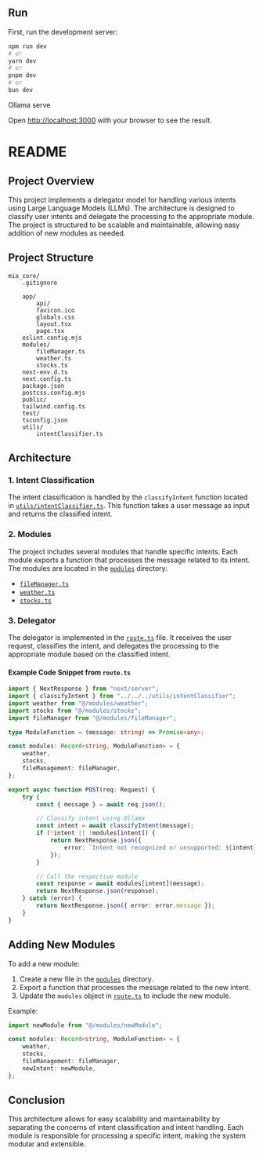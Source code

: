 ## Run

First, run the development server:

```bash
npm run dev
# or
yarn dev
# or
pnpm dev
# or
bun dev
```

Ollama serve

Open [http://localhost:3000](http://localhost:3000) with your browser to see the result.


# README

## Project Overview

This project implements a delegator model for handling various intents using Large Language Models (LLMs). The architecture is designed to classify user intents and delegate the processing to the appropriate module. The project is structured to be scalable and maintainable, allowing easy addition of new modules as needed.

## Project Structure

```
mia_core/
    .gitignore
    
    app/
        api/
        favicon.ico
        globals.css
        layout.tsx
        page.tsx
    eslint.config.mjs
    modules/
        fileManager.ts
        weather.ts
        stocks.ts
    next-env.d.ts
    next.config.ts
    package.json
    postcss.config.mjs
    public/
    tailwind.config.ts
    test/
    tsconfig.json
    utils/
        intentClassifier.ts
```

## Architecture

### 1. Intent Classification

The intent classification is handled by the `classifyIntent` function located in [`utils/intentClassifier.ts`](utils/intentClassifier.ts). This function takes a user message as input and returns the classified intent.

### 2. Modules

The project includes several modules that handle specific intents. Each module exports a function that processes the message related to its intent. The modules are located in the [`modules`](modules) directory:
- [`fileManager.ts`](modules/fileManager.ts)
- [`weather.ts`](modules/weather.ts)
- [`stocks.ts`](modules/stocks.ts)

### 3. Delegator

The delegator is implemented in the [`route.ts`](app/api/route.ts) file. It receives the user request, classifies the intent, and delegates the processing to the appropriate module based on the classified intent.

#### Example Code Snippet from `route.ts`

```typescript
import { NextResponse } from "next/server";
import { classifyIntent } from "../../../utils/intentClassifier";
import weather from "@/modules/weather";
import stocks from "@/modules/stocks";
import fileManager from "@/modules/fileManager";

type ModuleFunction = (message: string) => Promise<any>;

const modules: Record<string, ModuleFunction> = {
    weather,
    stocks,
    fileManagement: fileManager,
};

export async function POST(req: Request) {
    try {
        const { message } = await req.json();

        // Classify intent using Ollama
        const intent = await classifyIntent(message);
        if (!intent || !modules[intent]) {
            return NextResponse.json({
                error: `Intent not recognized or unsupported: ${intent}`,
            });
        }

        // Call the respective module
        const response = await modules[intent](message);
        return NextResponse.json(response);
    } catch (error) {
        return NextResponse.json({ error: error.message });
    }
}
```

## Adding New Modules

To add a new module:
1. Create a new file in the [`modules`](modules) directory.
2. Export a function that processes the message related to the new intent.
3. Update the `modules` object in [`route.ts`](app/api/route.ts) to include the new module.

Example:

```typescript
import newModule from "@/modules/newModule";

const modules: Record<string, ModuleFunction> = {
    weather,
    stocks,
    fileManagement: fileManager,
    newIntent: newModule,
};
```

## Conclusion

This architecture allows for easy scalability and maintainability by separating the concerns of intent classification and intent handling. Each module is responsible for processing a specific intent, making the system modular and extensible.
